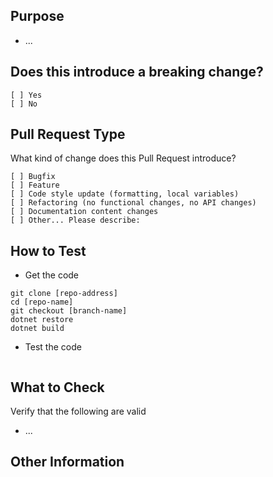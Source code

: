 ## Purpose
<!-- Describe the intention of the changes being proposed. What problem does it solve or functionality does it add? -->
- ...

## Does this introduce a breaking change?
<!-- Mark one with an "x". -->
```
[ ] Yes
[ ] No
```

## Pull Request Type
What kind of change does this Pull Request introduce?
<!-- Please check the one that applies to this PR using "x". -->
```
[ ] Bugfix
[ ] Feature
[ ] Code style update (formatting, local variables)
[ ] Refactoring (no functional changes, no API changes)
[ ] Documentation content changes
[ ] Other... Please describe:
```

## How to Test
- Get the code
```
git clone [repo-address]
cd [repo-name]
git checkout [branch-name]
dotnet restore
dotnet build
```

- Test the code
<!-- Add steps to run the tests suite and/or manually test -->
```

```

## What to Check
Verify that the following are valid
- ...

## Other Information
<!-- Add any other helpful information that may be needed here. -->
